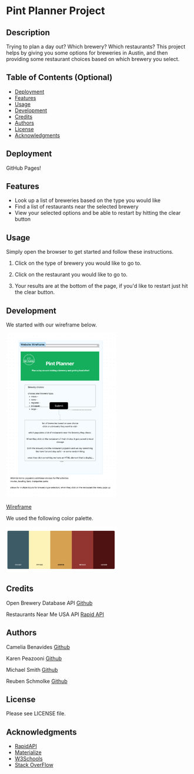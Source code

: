 # Pint Planner Project

## Description

Trying to plan a day out? Which brewery? Which restaurants? This project helps by giving you some options for breweries in Austin, and then providing some restaurant choices based on which brewery you select. 


## Table of Contents (Optional)

- [Deployment](#deployment)
- [Features](#features)
- [Usage](#usage)
- [Development](#development)
- [Credits](#credits)
- [Authors](#authors)
- [License](#license)
- [Acknowledgments](#acknowledgments)

## Deployment

GitHub Pages!

## Features

* Look up a list of breweries based on the type you would like
* Find a list of restaurants near the selected brewery
* View your selected options and be able to restart by hitting the clear button

## Usage

Simply open the browser to get started and follow these instructions.
1. Click on the type of brewery you would like to go to.

2. Click on the restaurant you would like to go to.

3. Your results are at the bottom of the page, if you'd like to restart just hit the clear button.

## Development

We started with our wireframe below.

<img
src="./assets/images/Pint_planner_Wireframe.png"
alt="Wireframe"
style="display: inline-block; margin: 0 auto; max-width: 300px">

[Wireframe](https://www.figma.com/file/xI8NdwBHwYa0Rs3ASuZl3T/DayTrip-Planner?node-id=1%3A538&t=Oa1BGRsT8s8aIFhT-1)

We used the following color palette. 

<img
src="./assets/images/color-palette.png"
alt="Color Palette"
style="display: inline-block; margin: 0 auto; max-width: 300px">

## Credits

Open Brewery Database API [Github](https://github.com/openbrewerydb/openbrewerydb#readme)

Restaurants Near Me USA API [Rapid API](https://rapidapi.com/makingdatameaningful/api/restaurants-near-me-usa/)

## Authors

Camelia Benavides [Github](https://github.com/cameliabenavides10)

Karen Peazooni [Github](https://github.com/kpeazzoni)

Michael Smith [Github](https://github.com/AustinBQ02)

Reuben Schmolke [Github](https://github.com/RoobyDoobster)

## License

Please see LICENSE file.

## Acknowledgments

- [RapidAPI](https://rapidapi.com/hub)
- [Materialize](https://materializecss.com)
- [W3Schools](https://www.w3schools.com)
- [Stack OverFlow](https://stackoverflow.com)